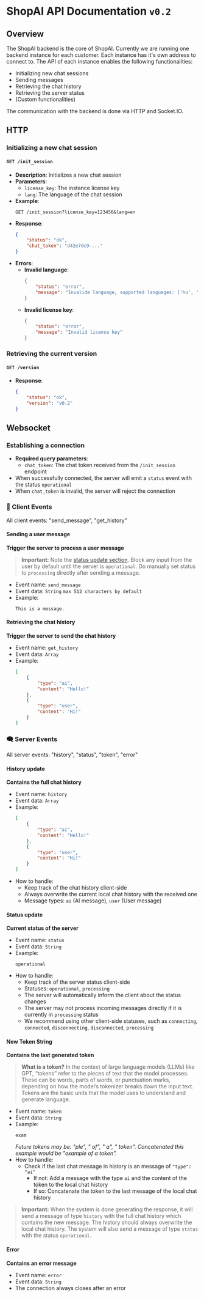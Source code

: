# ShopAI API Documentation `v0.2`

## Overview

The ShopAI backend is the core of ShopAI. Currently we are running one backend instance for each customer. Each instance has it's own address to connect to. The API of each instance enables the following functionalities:
- Initializing new chat sessions
- Sending messages
- Retrieving the chat history
- Retrieving the server status
- (Custom functionalities)

The communication with the backend is done via HTTP and Socket.IO.



## HTTP

### Initializing a new chat session

#### `GET /init_session`

- **Description**: Initializes a new chat session
- **Parameters**:
  - `license_key`: The instance license key
  - `lang`: The language of the chat session
- **Example**:
    ```
    GET /init_session?license_key=123456&lang=en
    ```
- **Response**:
    ```json
    {
        "status": "ok",
        "chat_token": "d42e7dc9-..."
    }
    ```
- **Errors**:
    - **Invalid language**:
        ```json
        {
            "status": "error",
            "message": "Invalide language, supported languages: ['hu', 'en']"
        }
        ```
    - **Invalid license key**:
        ```json
        {
            "status": "error",
            "message": "Invalid license key"
        }
        ```

### Retrieving the current version

#### `GET /version`
- **Response**:
    ```json
    {
        "status": "ok",
        "version": "v0.2"
    }
    ```

## Websocket

### Establishing a connection
- **Required query parameters**:
  - `chat_token`: The chat token received from the `/init_session` endpoint
- When successfully connected, the server will emit a `status` event with the status `operational`
- When `chat_token` is invalid, the server will reject the connection

### 💬 Client Events

All client events: "send_message", "get_history"

#### Sending a user message
**Trigger the server to process a user message**
> **Important:** Note the [status update section](#status-update). Block any input from the user by default until the server is `operational`. Do manually set status to `processing` directly after sending a message.

- Event name: `send_message`
- Event data: `String` `max 512 characters by default`
- Example:
    ```
    This is a message.
    ```

#### Retrieving the chat history
**Trigger the server to send the chat history**
- Event name: `get_history`
- Event data: `Array`
- Example:
    ```json
    [
        {
            "type": "ai",
            "content": "Hello!"
        },
        {
            "type": "user",
            "content": "Hi!"
        }
    ]
    ```

### 🗨️ Server Events

All server events: "history", "status", "token", "error"

#### History update
**Contains the full chat history**
- Event name: `history`
- Event data: `Array`
- Example:
    ```json
    [
        {
            "type": "ai",
            "content": "Hello!"
        },
        {
            "type": "user",
            "content": "Hi!"
        }
    ]
    ```
- How to handle:
    - Keep track of the chat history client-side
    - Always overwrite the current local chat history with the received one
    - Message types: `ai` (AI message), `user` (User message)

#### Status update
**Current status of the server**
- Event name: `status`
- Event data: `String`
- Example:
    ```
    operational
    ```
- How to handle:
  - Keep track of the server status client-side
  - Statuses: `operational`, `processing`
  - The server will automatically inform the client about the status changes
  - The server may not process incoming messages directly if it is currently in `processing` status
  - We recommend using other client-side statuses, such as `connecting`, `connected`, `disconnecting`, `disconnected`, `processing`

#### New Token String
**Contains the last generated token**
> **What is a token?** In the context of large language models (LLMs) like GPT, “tokens” refer to the pieces of text that the model processes. These can be words, parts of words, or punctuation marks, depending on how the model’s tokenizer breaks down the input text. Tokens are the basic units that the model uses to understand and generate language.

- Event name: `token`
- Event data: `String`
- Example:
    ```
    exam
    ```
    *Future tokens may be: "ple", " of", " a", " token". Concatenated this example would be "example of a token".*
- How to handle:
    - Check if the last chat message in history is an message of `"type": "ai"`
      - If not: Add a message with the type `ai` and the content of the token to the local chat history
      - If so: Concatenate the token to the last message of the local chat history
> **Important:** When the system is done generating the response, it will send a message of type `history` with the full chat history which contains the new message. The history should always overwrite the local chat history. The system will also send a message of type `status` with the status `operational`.

#### Error
**Contains an error message**
- Event name: `error`
- Event data: `String`
- The connection always closes after an error


